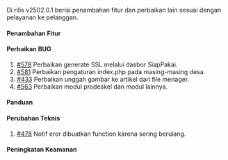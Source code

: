 Di rilis v2502.0.1 berisi penambahan fitur dan perbaikan lain sesuai dengan pelayanan ke pelanggan.

#### Penambahan Fitur

#### Perbaikan BUG
1. [#578](https://github.com/OpenSID/dasbor-siappakai/issues/578) Perbaikan generate SSL melalui dasbor SiapPakai.
2. [#581](https://github.com/OpenSID/dasbor-siappakai/issues/581) Perbaikan pengaturan index.php pada masing-masing desa.
3. [#433](https://github.com/OpenSID/wiki-siappakai/issues/433) Perbaikan unggah gambar ke artikel dari file menager.
4. [#563](https://github.com/OpenSID/dasbor-siappakai/issues/563) Perbaikan modul prodeskel dan modul lainnya.

#### Panduan

#### Perubahan Teknis
1. [#478](https://github.com/OpenSID/dasbor-siappakai/issues/478) Notif eror dibuatkan function karena sering berulang.

#### Peningkatan Keamanan
